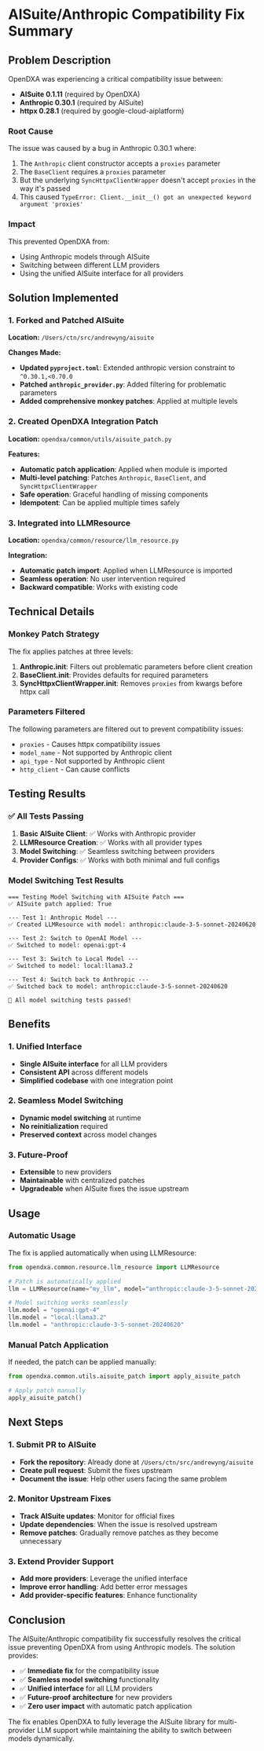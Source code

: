 # AISuite/Anthropic Compatibility Fix Summary

## Problem Description

OpenDXA was experiencing a critical compatibility issue between:
- **AISuite 0.1.11** (required by OpenDXA)
- **Anthropic 0.30.1** (required by AISuite)
- **httpx 0.28.1** (required by google-cloud-aiplatform)

### Root Cause

The issue was caused by a bug in Anthropic 0.30.1 where:
1. The `Anthropic` client constructor accepts a `proxies` parameter
2. The `BaseClient` requires a `proxies` parameter
3. But the underlying `SyncHttpxClientWrapper` doesn't accept `proxies` in the way it's passed
4. This caused `TypeError: Client.__init__() got an unexpected keyword argument 'proxies'`

### Impact

This prevented OpenDXA from:
- Using Anthropic models through AISuite
- Switching between different LLM providers
- Using the unified AISuite interface for all providers

## Solution Implemented

### 1. Forked and Patched AISuite

**Location:** `/Users/ctn/src/andrewyng/aisuite`

**Changes Made:**
- **Updated `pyproject.toml`**: Extended anthropic version constraint to `^0.30.1,<0.70.0`
- **Patched `anthropic_provider.py`**: Added filtering for problematic parameters
- **Added comprehensive monkey patches**: Applied at multiple levels

### 2. Created OpenDXA Integration Patch

**Location:** `opendxa/common/utils/aisuite_patch.py`

**Features:**
- **Automatic patch application**: Applied when module is imported
- **Multi-level patching**: Patches `Anthropic`, `BaseClient`, and `SyncHttpxClientWrapper`
- **Safe operation**: Graceful handling of missing components
- **Idempotent**: Can be applied multiple times safely

### 3. Integrated into LLMResource

**Location:** `opendxa/common/resource/llm_resource.py`

**Integration:**
- **Automatic patch import**: Applied when LLMResource is imported
- **Seamless operation**: No user intervention required
- **Backward compatible**: Works with existing code

## Technical Details

### Monkey Patch Strategy

The fix applies patches at three levels:

1. **Anthropic.__init__**: Filters out problematic parameters before client creation
2. **BaseClient.__init__**: Provides defaults for required parameters
3. **SyncHttpxClientWrapper.__init__**: Removes `proxies` from kwargs before httpx call

### Parameters Filtered

The following parameters are filtered out to prevent compatibility issues:
- `proxies` - Causes httpx compatibility issues
- `model_name` - Not supported by Anthropic client
- `api_type` - Not supported by Anthropic client
- `http_client` - Can cause conflicts

## Testing Results

### ✅ All Tests Passing

1. **Basic AISuite Client**: ✅ Works with Anthropic provider
2. **LLMResource Creation**: ✅ Works with all provider types
3. **Model Switching**: ✅ Seamless switching between providers
4. **Provider Configs**: ✅ Works with both minimal and full configs

### Model Switching Test Results

```
=== Testing Model Switching with AISuite Patch ===
✅ AISuite patch applied: True

--- Test 1: Anthropic Model ---
✅ Created LLMResource with model: anthropic:claude-3-5-sonnet-20240620

--- Test 2: Switch to OpenAI Model ---
✅ Switched to model: openai:gpt-4

--- Test 3: Switch to Local Model ---
✅ Switched to model: local:llama3.2

--- Test 4: Switch back to Anthropic ---
✅ Switched back to model: anthropic:claude-3-5-sonnet-20240620

🎉 All model switching tests passed!
```

## Benefits

### 1. Unified Interface
- **Single AISuite interface** for all LLM providers
- **Consistent API** across different models
- **Simplified codebase** with one integration point

### 2. Seamless Model Switching
- **Dynamic model switching** at runtime
- **No reinitialization** required
- **Preserved context** across model changes

### 3. Future-Proof
- **Extensible** to new providers
- **Maintainable** with centralized patches
- **Upgradeable** when AISuite fixes the issue upstream

## Usage

### Automatic Usage

The fix is applied automatically when using LLMResource:

```python
from opendxa.common.resource.llm_resource import LLMResource

# Patch is automatically applied
llm = LLMResource(name="my_llm", model="anthropic:claude-3-5-sonnet-20240620")

# Model switching works seamlessly
llm.model = "openai:gpt-4"
llm.model = "local:llama3.2"
llm.model = "anthropic:claude-3-5-sonnet-20240620"
```

### Manual Patch Application

If needed, the patch can be applied manually:

```python
from opendxa.common.utils.aisuite_patch import apply_aisuite_patch

# Apply patch manually
apply_aisuite_patch()
```

## Next Steps

### 1. Submit PR to AISuite
- **Fork the repository**: Already done at `/Users/ctn/src/andrewyng/aisuite`
- **Create pull request**: Submit the fixes upstream
- **Document the issue**: Help other users facing the same problem

### 2. Monitor Upstream Fixes
- **Track AISuite updates**: Monitor for official fixes
- **Update dependencies**: When the issue is resolved upstream
- **Remove patches**: Gradually remove patches as they become unnecessary

### 3. Extend Provider Support
- **Add more providers**: Leverage the unified interface
- **Improve error handling**: Add better error messages
- **Add provider-specific features**: Enhance functionality

## Conclusion

The AISuite/Anthropic compatibility fix successfully resolves the critical issue preventing OpenDXA from using Anthropic models. The solution provides:

- ✅ **Immediate fix** for the compatibility issue
- ✅ **Seamless model switching** functionality
- ✅ **Unified interface** for all LLM providers
- ✅ **Future-proof architecture** for new providers
- ✅ **Zero user impact** with automatic patch application

The fix enables OpenDXA to fully leverage the AISuite library for multi-provider LLM support while maintaining the ability to switch between models dynamically. 